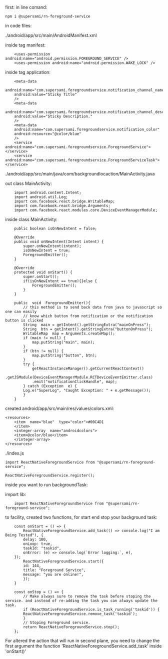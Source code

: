 first:
in line comand:
    
    npm i @supersami/rn-foreground-service


in code files:

./android/app/src/main/AndroidManifest.xml

   inside tag manifest:

        <uses-permission android:name="android.permission.FOREGROUND_SERVICE" />
        <uses-permission android:name="android.permission.WAKE_LOCK" />
        

   inside tag application: 

        <meta-data
        android:name="com.supersami.foregroundservice.notification_channel_name"
        android:value="Sticky Title"
        />
        <meta-data
        android:name="com.supersami.foregroundservice.notification_channel_description"
        android:value="Sticky Description."
        />
        <meta-data
        android:name="com.supersami.foregroundservice.notification_color"
        android:resource="@color/blue"
        />
        <service android:name="com.supersami.foregroundservice.ForegroundService"></service>
        <service android:name="com.supersami.foregroundservice.ForegroundServiceTask"></service>

./android/app/src/main/java/com/backgroundlocaction/MainActivity.java

   out class MainActivity:
   
        import android.content.Intent;
        import android.util.Log;
        import com.facebook.react.bridge.WritableMap;
        import com.facebook.react.bridge.Arguments;
        import com.facebook.react.modules.core.DeviceEventManagerModule;

   inside class MainActivity: 
   
        public boolean isOnNewIntent = false;

        @Override
        public void onNewIntent(Intent intent) {
            super.onNewIntent(intent);
            isOnNewIntent = true;
            ForegroundEmitter();
        }

        @Override
        protected void onStart() {
            super.onStart();
            if(isOnNewIntent == true){}else {
                ForegroundEmitter();
            }
        }

        public  void  ForegroundEmitter(){
            // this method is to send back data from java to javascript so one can easily
            // know which button from notification or the notification button is clicked
            String  main = getIntent().getStringExtra("mainOnPress");
            String  btn = getIntent().getStringExtra("buttonOnPress");
            WritableMap  map = Arguments.createMap();
            if (main != null) {
                map.putString("main", main);
            }
            if (btn != null) {
                map.putString("button", btn);
            }
            try {
                getReactInstanceManager().getCurrentReactContext()
                .getJSModule(DeviceEventManagerModule.RCTDeviceEventEmitter.class)
                .emit("notificationClickHandle", map);
            } catch (Exception  e) {
            Log.e("SuperLog", "Caught Exception: " + e.getMessage());
            }
        }


created android/app/src/main/res/values/colors.xml:

    <resources>
        <item  name="blue"  type="color">#00C4D1
        </item>
        <integer-array  name="androidcolors">
        <item>@color/blue</item>
        </integer-array>
    </resources>


./index.js

    import ReactNativeForegroundService from "@supersami/rn-foreground-service";

    ReactNativeForegroundService.register();


inside you want to run backgroundTask:

   import lib: 
        
        import ReactNativeForegroundService from "@supersami/rn-foreground-service";        

   to facility, created two functions, for start end stop your background task:

        const onStart = () => {
            ReactNativeForegroundService.add_task(() => console.log("I am Being Tested"), {
            delay: 100,
            onLoop: true,
            taskId: "taskid",
            onError: (e) => console.log(`Error logging:`, e),
        });
            ReactNativeForegroundService.start({
            id: 144,
            title: "Foreground Service",
            message: "you are online!",
            });
        }

        const onStop = () => {
            // Make always sure to remove the task before stoping the service. and instead of re-adding the task you can always update the task.
            if (ReactNativeForegroundService.is_task_running('taskid')) {
            ReactNativeForegroundService.remove_task('taskid');
            }
            // Stoping Foreground service.
            return ReactNativeForegroundService.stop();
        };



For altered the action that will run in second plane, you need to change the first argument the function 'ReactNativeForegroundService.add_task' inside 'onStart()'




